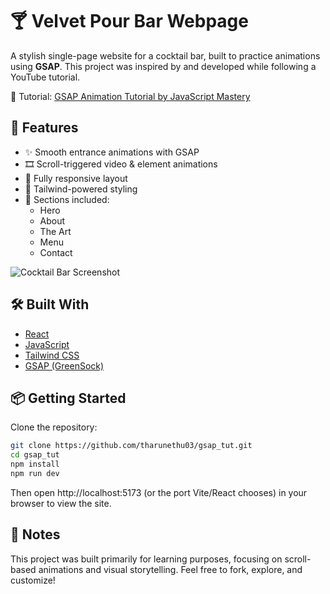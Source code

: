 # 🍸 Velvet Pour Bar Webpage

A stylish single-page website for a cocktail bar, built to practice animations using **GSAP**. This project was inspired by and developed while following a YouTube tutorial.

🎥 Tutorial: [GSAP Animation Tutorial by JavaScript Mastery](https://youtu.be/AW1yfBKRMKc?si=59XLDT19j55AFQNr)

## 🚀 Features

- ✨ Smooth entrance animations with GSAP
- 🎞️ Scroll-triggered video & element animations
- 📱 Fully responsive layout
- 🌿 Tailwind-powered styling
- 🔗 Sections included:
  - Hero
  - About
  - The Art
  - Menu
  - Contact

![Cocktail Bar Screenshot](./preview.png)

## 🛠️ Built With

- [React](https://reactjs.org/)
- [JavaScript](https://developer.mozilla.org/en-US/docs/Web/JavaScript)
- [Tailwind CSS](https://tailwindcss.com/)
- [GSAP (GreenSock)](https://gsap.com/)

## 📦 Getting Started

Clone the repository:

```bash
git clone https://github.com/tharunethu03/gsap_tut.git
cd gsap_tut
npm install
npm run dev
```
Then open http://localhost:5173 (or the port Vite/React chooses) in your browser to view the site.

## 🧠 Notes
This project was built primarily for learning purposes, focusing on scroll-based animations and visual storytelling. Feel free to fork, explore, and customize!
